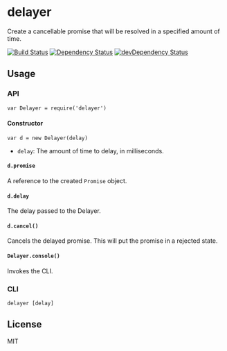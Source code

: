 # delayer

Create a cancellable promise that will be resolved in a specified amount of time.

[![Build Status](https://travis-ci.org/seangenabe/delayer.svg?branch=master)](https://travis-ci.org/seangenabe/delayer)
[![Dependency Status](https://david-dm.org/seangenabe/delayer.svg)](https://david-dm.org/seangenabe/delayer)
[![devDependency Status](https://david-dm.org/seangenabe/delayer/dev-status.svg)](https://david-dm.org/seangenabe/delayer#info=devDependencies)

## Usage

### API
    var Delayer = require('delayer')

#### Constructor

    var d = new Delayer(delay)

* `delay`: The amount of time to delay, in milliseconds.

#### `d.promise`

A reference to the created `Promise` object.

#### `d.delay`

The delay passed to the Delayer.

#### `d.cancel()`

Cancels the delayed promise. This will put the promise in a rejected state.

#### `Delayer.console()`

Invokes the CLI.

### CLI

    delayer [delay]

## License

MIT
